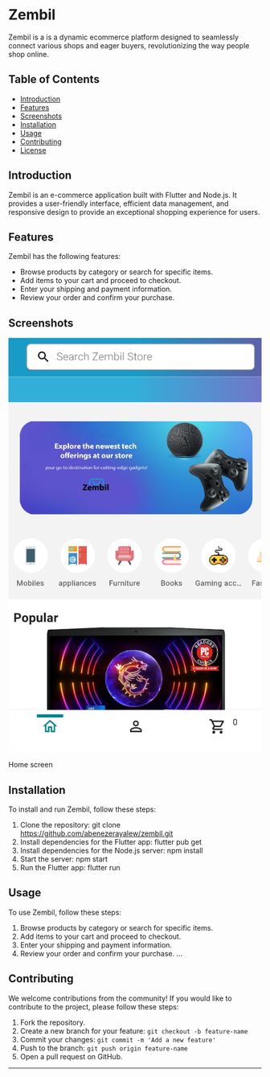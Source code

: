 # Zembil

Zembil is a is a dynamic ecommerce platform designed to seamlessly connect various shops and eager buyers, revolutionizing the way people shop online.

## Table of Contents

- [Introduction](#introduction)
- [Features](#features)
- [Screenshots](#screenshots)
- [Installation](#installation)
- [Usage](#usage)
- [Contributing](#contributing)
- [License](#license)

## Introduction

Zembil is an e-commerce application built with Flutter and Node.js. It provides a user-friendly interface, efficient data management, and responsive design to provide an exceptional shopping experience for users.

## Features

Zembil has the following features:

- Browse products by category or search for specific items.
- Add items to your cart and proceed to checkout.
- Enter your shipping and payment information.
- Review your order and confirm your purchase.

## Screenshots

![screenshot](screenshot/screenshot1.png)

Home screen

## Installation

To install and run Zembil, follow these steps:

1. Clone the repository: git clone https://github.com/abenezerayalew/zembil.git
2. Install dependencies for the Flutter app: flutter pub get
3. Install dependencies for the Node.js server: npm install
4. Start the server: npm start
5. Run the Flutter app: flutter run

## Usage

To use Zembil, follow these steps:

1. Browse products by category or search for specific items.
2. Add items to your cart and proceed to checkout.
3. Enter your shipping and payment information.
4. Review your order and confirm your purchase.
   ...

## Contributing

We welcome contributions from the community! If you would like to contribute to the project, please follow these steps:

1. Fork the repository.
2. Create a new branch for your feature: `git checkout -b feature-name`
3. Commit your changes: `git commit -m 'Add a new feature'`
4. Push to the branch: `git push origin feature-name`
5. Open a pull request on GitHub.

---
